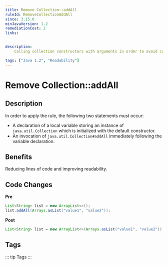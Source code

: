 ```yaml
---
title: Remove Collection::addAll
ruleId: RemoveCollectionAddAll
since: 3.15.0
minJavaVersion: 1.2
remediationCost: 2
links:

    
description:
    Calling collection constructors with arguments in order to avoid calls of addAll.

tags: ["Java 1.2", "Readability"]
---
```


# Remove Collection::addAll

## Description

In order to apply the rule, the following two statements must occur:

* A declaration of a local variable storing an instance of `java.util.Collection` which is initialized with the default constructor.
* An invocation of `java.util.Collection#addAll` immediately following the variable declaration.

## Benefits

Reducing lines of code and improving readability.


## Code Changes

__Pre__
```java
List<String> list = new ArrayList<>();
list.addAll(Arrays.asList("value1", "value2"));
```

__Post__
```java
List<String> list = new ArrayList<>(Arrays.asList("value1", "value2"));
```
<VersionNotice />


## Tags

::: tip Tags
<TagLinks />
:::
